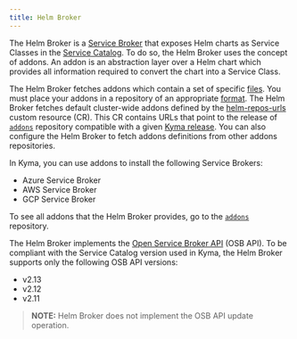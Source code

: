 ```yaml
---
title: Helm Broker
---
```


The Helm Broker is a [Service Broker](./smgt-02-brokers-overview.md) that exposes Helm charts as Service Classes in the [Service Catalog](./smgt-01-sc-overview.md). To do so, the Helm Broker uses the concept of addons. An addon is an abstraction layer over a Helm chart which provides all information required to convert the chart into a Service Class.

The Helm Broker fetches addons which contain a set of specific [files](./smgt-11-hb-create-addons.md). You must place your addons in a repository of an appropriate [format](./smgt-14-hb-create-addons-repo.md). The Helm Broker fetches default cluster-wide addons defined by the [helm-repos-urls](https://github.com/kyma-project/kyma/blob/main/resources/helm-broker/templates/default-addons-cfg.yaml) custom resource (CR). This CR contains URLs that point to the release of  [`addons`](https://github.com/kyma-project/addons/releases) repository compatible with a given [Kyma release](https://github.com/kyma-project/kyma/releases). You can also configure the Helm Broker to fetch addons definitions from other addons repositories.

In Kyma, you can use addons to install the following Service Brokers:

* Azure Service Broker
* AWS Service Broker
* GCP Service Broker

To see all addons that the Helm Broker provides, go to the [`addons`](https://github.com/kyma-project/addons) repository.

The Helm Broker implements the [Open Service Broker API](https://github.com/openservicebrokerapi/servicebroker/blob/v2.14/profile.md#service-metadata) (OSB API).
To be compliant with the Service Catalog version used in Kyma, the Helm Broker supports only the following OSB API versions:
- v2.13
- v2.12
- v2.11

> **NOTE:** Helm Broker does not implement the OSB API update operation.
